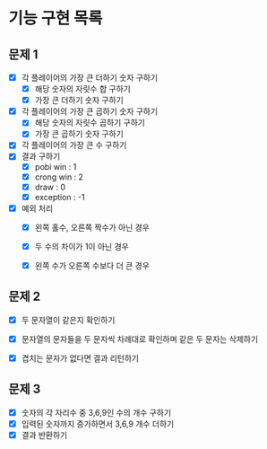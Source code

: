 # 기능 구현 목록

## 문제 1
- [x] 각 플레이어의 가장 큰 더하기 숫자 구하기
  - [x] 해당 숫자의 자릿수 합 구하기
  - [x] 가장 큰 더하기 숫자 구하기

- [x] 각 플레이어의 가장 큰 곱하기 숫자 구하기
  - [x] 해당 숫자의 자릿수 곱하기 구하기
  - [x] 가장 큰 곱하기 숫자 구하기

- [x] 각 플레이어의 가장 큰 수 구하기
- [x] 결과 구하기
  - [x] pobi win : 1
  - [x] crong win : 2
  - [x] draw : 0
  - [x] exception : -1

- [x] 예외 처리
  - [x] 왼쪽 홀수, 오른쪽 짝수가 아닌 경우
  - [x] 두 수의 차이가 1이 아닌 경우
  - [x] 왼쪽 수가 오른쪽 수보다 더 큰 경우


## 문제 2
- [x] 두 문자열이 같은지 확인하기
- [x] 문자열의 문자들을 두 문자씩 차례대로 확인하며 같은 두 문자는 삭제하기
- [x] 겹치는 문자가 없다면 결과 리턴하기


## 문제 3
- [x] 숫자의 각 자리수 중 3,6,9인 수의 개수 구하기
- [x] 입력된 숫자까지 증가하면서 3,6,9 개수 더하기
- [x] 결과 반환하기